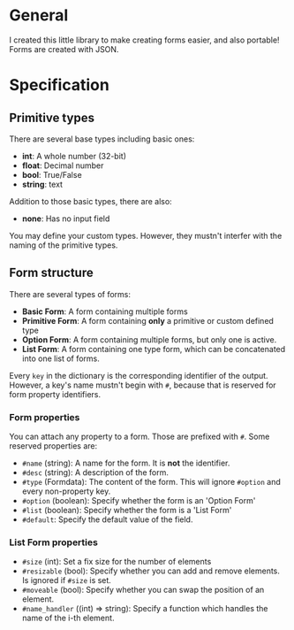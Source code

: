 # General

I created this little library to make creating forms easier, and also portable!
Forms are created with JSON.

# Specification

## Primitive types

There are several base types including basic ones:

- **int**: A whole number (32-bit)
- **float**: Decimal number
- **bool**: True/False
- **string**: text

Addition to those basic types, there are also:

- **none**: Has no input field

You may define your custom types. However, they mustn't interfer with the naming
of the primitive types.

## Form structure

There are several types of forms:

- **Basic Form**: A form containing multiple forms
- **Primitive Form**: A form containing **only** a primitive or custom defined type
- **Option Form**: A form containing multiple forms, but only one is active.
- **List Form**: A form containing one type form, which can be concatenated into one list of forms.

Every `key` in the dictionary is the corresponding identifier of the output.
However, a key's name mustn't begin with `#`, because that is reserved for form property identifiers.

### Form properties

You can attach any property to a form. Those are prefixed with `#`.
Some reserved properties are:

- `#name` (string): A name for the form. It is **not** the identifier.
- `#desc` (string): A description of the form.
- `#type` (Formdata): The content of the form. This will ignore `#option` and every non-property key.
- `#option` (boolean): Specify whether the form is an 'Option Form'
- `#list` (boolean): Specify whether the form is a 'List Form'
- `#default`: Specify the default value of the field.

### List Form properties

- `#size` (int): Set a fix size for the number of elements
- `#resizable` (bool): Specify whether you can add and remove elements. Is ignored if `#size` is set.
- `#moveable` (bool): Specify whether you can swap the position of an element.
- `#name_handler` ((int) => string): Specify a function which handles the name of the i-th element.
